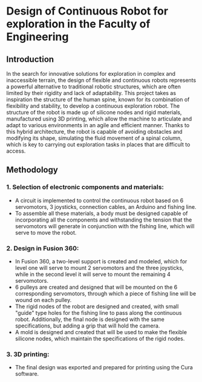 # Design of Continuous Robot for exploration in the Faculty of Engineering
## Introduction
In the search for innovative solutions for exploration in complex and inaccessible terrain, the design of flexible and continuous robots represents a powerful alternative to traditional robotic structures, which are often limited by their rigidity and lack of adaptability. This project takes as inspiration the structure of the human spine, known for its combination of flexibility and stability, to develop a continuous exploration robot. The structure of the robot is made up of silicone nodes and rigid materials, manufactured using 3D printing, which allow the machine to articulate and adapt to various environments in an agile and efficient manner. Thanks to this hybrid architecture, the robot is capable of avoiding obstacles and modifying its shape, simulating the fluid movement of a spinal column, which is key to carrying out exploration tasks in places that are difficult to access.
## Methodology
### 1. Selection of electronic components and materials:
  * A circuit is implemented to control the continuous robot based on 6 servomotors, 3 joysticks, connection cables, an Arduino and fishing line.
  * To assemble all these materials, a body must be designed capable of incorporating all the components and withstanding the tension that the servomotors will generate in conjunction with the fishing line, which will serve to move the robot.
### 2. Design in Fusion 360:
  * In Fusion 360, a two-level support is created and modeled, which for level one will serve to mount 2 servomotors and the three joysticks, while in the second level it will serve to mount the remaining 4 servomotors.
  * 6 pulleys are created and designed that will be mounted on the 6 corresponding servomotors, through which a piece of fishing line will be wound on each pulley.
  * The rigid nodes of the robot are designed and created, with small "guide" type holes for the fishing line to pass along the continuous robot. Additionally, the final node is designed with the same specifications, but adding a grip that will hold the camera.
  * A mold is designed and created that will be used to make the flexible silicone nodes, which maintain the specifications of the rigid nodes.
### 3. 3D printing:
  * The final design was exported and prepared for printing using the Cura software. 

